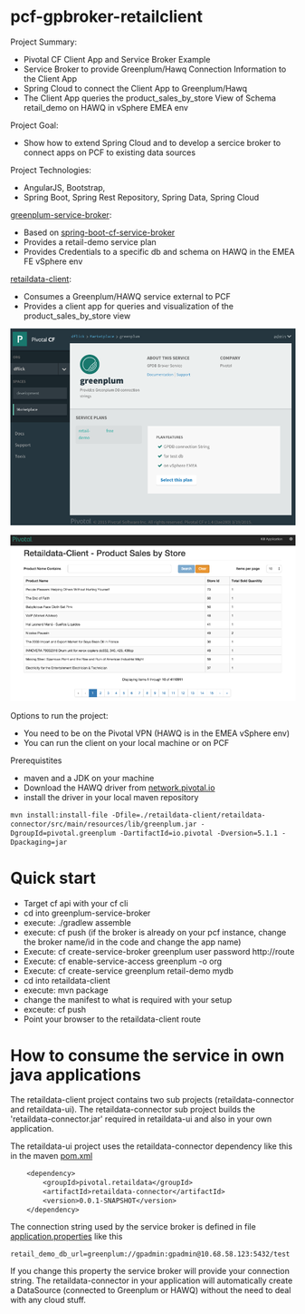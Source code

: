 # pcf-gpbroker-retailclient
Project Summary:
- Pivotal CF Client App and Service Broker Example
- Service Broker to provide Greenplum/Hawq Connection Information to the Client App
- Spring Cloud to connect the Client App to Greenplum/Hawq
- The Client App queries the product_sales_by_store View of Schema retail_demo on HAWQ in vSphere EMEA env

Project Goal:
- Show how to extend Spring Cloud and to develop a sercice broker to connect apps on PCF to existing data sources

Project Technologies:
- AngularJS, Bootstrap, 
- Spring Boot, Spring Rest Repository, Spring Data, Spring Cloud

[greenplum-service-broker](/greenplum-service-broker):
- Based on [spring-boot-cf-service-broker](https://github.com/cloudfoundry-community/spring-boot-cf-service-broker)
- Provides a retail-demo service plan 
- Provides Credentials to a specific db and schema on HAWQ in the EMEA FE vSphere env

[retaildata-client](/retaildata-client): 
- Consumes a Greenplum/HAWQ service external to PCF
- Provides a client app for queries and visualization of the product_sales_by_store view

![Alt text](/docs/app-manager.png?raw=true "app-manager")

![Alt text](/docs/retaildata-client.png?raw=true "retaildata-client")

Options to run the project:
- You need to be on the Pivotal VPN (HAWQ is in the EMEA vSphere env)
- You can run the client on your local machine or on PCF

Prerequistites
- maven and a JDK on your machine
- Download the HAWQ driver from [network.pivotal.io](https://network.pivotal.io/products/pivotal-hawq#/releases/252/file_groups/230)
- install the driver in your local maven repository
```
mvn install:install-file -Dfile=./retaildata-client/retaildata-connector/src/main/resources/lib/greenplum.jar -DgroupId=pivotal.greenplum -DartifactId=io.pivotal -Dversion=5.1.1 -Dpackaging=jar
```

# Quick start
- Target cf api with your cf cli 
- cd into greenplum-service-broker
- execute: ./gradlew assemble
- execute: cf push (if the broker is already on your pcf instance, change the broker name/id in the code and change the app name)
- Execute: cf create-service-broker greenplum user password http://route
- Execute: cf enable-service-access greenplum -o org
- Execute: cf create-service  greenplum retail-demo mydb
- cd into retaildata-client
- execute: mvn package
- change the manifest to what is required with your setup
- exceute: cf push
- Point your browser to the retaildata-client route

# How to consume the service in own java applications
The retaildata-client project contains two sub projects (retaildata-connector and retaildata-ui). The retaildata-connector sub project builds the 'retaildata-connector.jar' required in retaildata-ui and also in your own application.

The retaildata-ui project uses the retaildata-connector dependency like this in the maven [pom.xml](/retaildata-client/retaildata-ui/pom.xml)

		<dependency>
			<groupId>pivotal.retaildata</groupId>
			<artifactId>retaildata-connector</artifactId>
			<version>0.0.1-SNAPSHOT</version>
		</dependency>

The connection string used by the service broker is defined in file [application.properties](/greenplum-service-broker/src/main/resources/application.properties) like this
```
retail_demo_db_url=greenplum://gpadmin:gpadmin@10.68.58.123:5432/test
```
If you change this property the service broker will provide your connection string. The retaildata-connector in your application will automatically create a DataSource (connected to Greenplum or HAWQ) without the need to deal with any cloud stuff.
